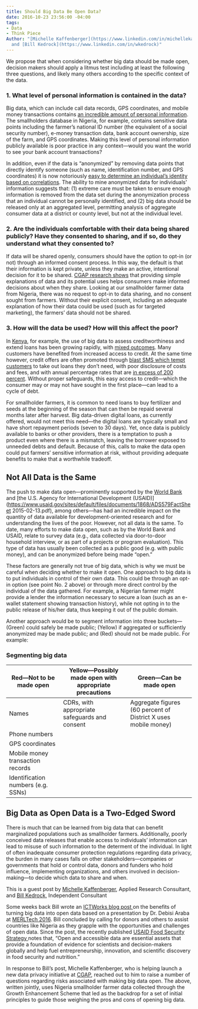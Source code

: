```yaml
---
title: Should Big Data Be Open Data?
date: 2016-10-23 23:56:00 -04:00
tags:
- Data
- Think Piece
Author: "[Michelle Kaffenberger](https://www.linkedin.com/in/michellekaffenberger)
  and [Bill Kedrock](https://www.linkedin.com/in/wkedrock)"
---
```


We propose that when considering whether big data should be made open, decision makers should apply a litmus test including at least the following three questions, and likely many others according to the specific context of the data.

<!--more-->

### 1. What level of personal information is contained in the data? 

Big data, which can include call data records, GPS coordinates, and mobile money transactions contains [an incredible amount of personal information](http://cis-india.org/papers/ebola-a-big-data-disaster). The smallholders database in Nigeria, for example, contains sensitive data points including the farmer’s national ID number (the equivalent of a social security number), e-money transaction data, bank account ownership, size of the farm, and GPS coordinates. Making this level of personal information publicly available is poor practice in any context—would you want the world to see your bank account transactions?

In addition, even if the data is “anonymized” by removing data points that directly identify someone (such as name, identification number, and GPS coordinates) it is now notoriously [easy to determine an individual’s identity based on correlations](https://www.wired.com/2015/02/powerspy-phone-tracking/). The ability to mine anonymized data for individuals’ information suggests that: (1) extreme care must be taken to ensure enough information is removed from the data set during the anonymization process that an individual cannot be personally identified, and (2) big data should be released only at an aggregated level, permitting analysis of aggregate consumer data at a district or county level, but not at the individual level.

### 2. Are the individuals comfortable with their data being shared publicly? Have they consented to sharing, and if so, do they understand what they consented to? 

If data will be shared openly, consumers should have the option to opt-in (or not) through an informed consent process. In this way, the default is that their information is kept private, unless they make an active, intentional decision for it to be shared. [CGAP research shows](https://www.cgap.org/publications/informed-consent-how-do-we-make-it-work-mobile-credit-scoring) that providing simple explanations of data and its potential uses helps consumers make informed decisions about when they share. Looking at our smallholder farmer data from Nigeria, there was no request to opt-in to data sharing, and no consent sought from farmers. Without their explicit consent, including an adequate explanation of how their data could be used (such as for targeted marketing), the farmers’ data should not be shared.

### 3. How will the data be used? How will this affect the poor? 

In [Kenya](http://www.cgap.org/publications/proliferation-digital-credit-deployments), for example, the use of big data to assess creditworthiness and extend loans has been growing rapidly, with [mixed outcomes](https://www.cgap.org/blog/digital-credit-kenya-time-celebration-or-concern). Many customers have benefited from increased access to credit. At the same time however, credit offers are often promoted through [blast SMS which tempt customers](http://www.cgap.org/blog/digital-credit-consumer-protection-m-shwari-and-m-pawa-users) to take out loans they don’t need, with poor disclosure of costs and fees, and with annual percentage rates that are [in excess of 200 percent](https://www.cgap.org/blog/digital-credit-kenya-time-celebration-or-concern). Without proper safeguards, this easy access to credit—which the consumer may or may not have sought in the first place—can lead to a cycle of debt.

For smallholder farmers, it is common to need loans to buy fertilizer and seeds at the beginning of the season that can then be repaid several months later after harvest. Big data-driven digital loans, as currently offered, would not meet this need—the digital loans are typically small and have short repayment periods (seven to 30 days). Yet, once data is publicly available to banks or other providers, there is a temptation to push a product even where there is a mismatch, leaving the borrower exposed to unneeded debts and default. Because of this, calls to make the data open could put farmers’ sensitive information at risk, without providing adequate benefits to make that a worthwhile tradeoff.

## Not All Data is the Same

The push to make data open—prominently supported by the [World Bank](http://www.worldbank.org/en/topic/opendevelopment/overview) and [the U.S. Agency for International Development (USAID)](https://www.usaid.gov/sites/default/files/documents/1868/ADS579FactSheet 2015-02-13.pdf), among others—has had an incredible impact on the quantity of data available for development-oriented research and for understanding the lives of the poor. However, not all data is the same. To date, many efforts to make data open, such as by the World Bank and USAID, relate to survey data (e.g., data collected via door-to-door household interview, or as part of a projects or program evaluation). This type of data has usually been collected as a public good (e.g. with public money), and can be anonymized before being made “open.”

These factors are generally not true of big data, which is why we must be careful when deciding whether to make it open. One approach to big data is to put individuals in control of their own data. This could be through an opt-in option (see point No. 2 above) or through more direct control by the individual of the data gathered. For example, a Nigerian farmer might provide a lender the information necessary to secure a loan (such as an e-wallet statement showing transaction history), while not opting in to the public release of his/her data, thus keeping it out of the public domain.  

Another approach would be to segment information into three buckets—(Green) could safely be made public; (Yellow) if aggregated or sufficiently anonymized may be made public; and (Red) should not be made public. For example:

### Segmenting big data

| Red—Not to be made open          | Yellow—Possibly made open with appropriate precautions | Green—Can be made open                                |
|------------------------------------|----------------------------------------------------------|---------------------------------------------------------|
| Names                              | CDRs, with appropriate safeguards and consent            | Aggregate figures (60 percent of District X uses mobile money) |
| Phone numbers                      |                                                          |                                                         |
| GPS coordinates                    |                                                          |                                                         |
| Mobile money transaction records   |                                                          |                                                         |
| Identification numbers (e.g. SSNs) |                                                          |                                                         |

## Big Data as Open Data is a Two-Edged Sword

There is much that can be learned from big data that can benefit marginalized populations such as smallholder farmers. Additionally, poorly conceived data releases that enable access to individuals’ information can lead to misuse of such information to the determent of the individual. In light of often inadequate consumer protection regulations regarding data privacy, the burden in many cases falls on other stakeholders—companies or governments that hold or control data, donors and funders who hold influence, implementing organizations, and others involved in decision-making—to decide which data to share and when. 

<aside>
<p>This is a guest post by <a href="https://www.linkedin.com/in/michellekaffenberger">Michelle Kaffenberger</a>, Applied Research Consultant, and <a href="https://www.linkedin.com/in/wkedrock">Bill Kedrock</a>, Independent Consultant</p>
<p>Some weeks back Bill wrote an <a href="http://www.ictworks.org/2016/08/15/big-data-needs-to-be-open-data/">ICTWorks blog post </a>on the benefits of turning big data into open data based on a presentation by Dr. Debisi Araba at <a href="http://merltech.org/">MERLTech 2016</a>. Bill concluded by calling for donors and others to assist countries like Nigeria as they grapple with the opportunities and challenges of open data. Since the post, the recently published <a href="https://www.usaid.gov/sites/default/files/documents/1867/USG-Global-Food-Security-Strategy-2016.pdf">USAID Food Security Strategy </a>notes that, “Open and accessible data are essential assets that provide a foundation of evidence for scientists and decision-makers globally and help fuel entrepreneurship, innovation, and scientific discovery in food security and nutrition.”</p>
<p>In response to Bill’s post, Michelle Kaffenberger, who is helping launch a new data privacy initiative at <a href="https://www.cgap.org/">CGAP</a>, reached out to him to raise a number of questions regarding risks associated with making big data open. The above, written jointly, uses Nigeria smallholder farmer data collected through the Growth Enhancement Scheme that led as the backdrop for a set of initial principles to guide those weighing the pros and cons of opening big data.</p>
</aside>